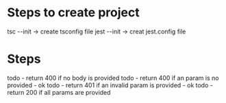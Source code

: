 # Steps to create project
tsc --init -> create tsconfig file
jest --init -> creat jest.config file

# Steps
todo - return 400 if no body is provided
todo - return 400 if an param is no provided - ok
todo - return 401 if an invalid param is provided - ok
todo - return 200 if all params are provided

